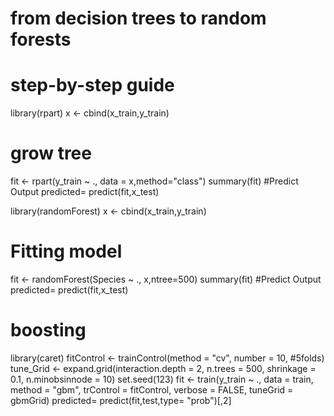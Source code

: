 # from decision trees to random forests
# step-by-step guide

library(rpart)
x <- cbind(x_train,y_train)
# grow tree 
fit <- rpart(y_train ~ ., data = x,method="class")
summary(fit)
#Predict Output 
predicted= predict(fit,x_test)

library(randomForest)
x <- cbind(x_train,y_train)
# Fitting model
fit <- randomForest(Species ~ ., x,ntree=500)
summary(fit)
#Predict Output 
predicted= predict(fit,x_test)

# boosting
library(caret)
fitControl <- trainControl(method = "cv", number = 10, #5folds)
tune_Grid <-  expand.grid(interaction.depth = 2,
                            n.trees = 500,
                            shrinkage = 0.1,
                            n.minobsinnode = 10)
set.seed(123)
fit <- train(y_train ~ ., data = train,
                 method = "gbm",
                 trControl = fitControl,
                 verbose = FALSE,
                 tuneGrid = gbmGrid)
predicted= predict(fit,test,type= "prob")[,2]
